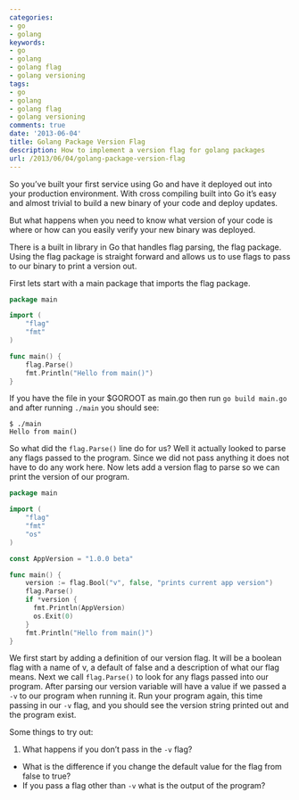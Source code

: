```yaml
---
categories:
- go
- golang
keywords:
- go
- golang
- golang flag
- golang versioning
tags:
- go
- golang
- golang flag
- golang versioning
comments: true
date: '2013-06-04'
title: Golang Package Version Flag
description: How to implement a version flag for golang packages
url: /2013/06/04/golang-package-version-flag
---
```


So you’ve built your first service using Go and have it deployed out into your
production environment. With cross compiling built into Go it’s easy and almost
trivial to build a new binary of your code and deploy updates.

<!--more-->

But what happens when you need to know what version of your code is where or
how can you easily verify your new binary was deployed.

There is a built in library in Go that handles flag parsing, the flag package.
Using the flag package is straight forward and allows us to use flags to pass
to our binary to print a version out.

First lets start with a main package that imports the flag package.

```go
package main

import (
    "flag"
    "fmt"
)

func main() {
    flag.Parse()
    fmt.Println("Hello from main()")
}
```

If you have the file in your $GOROOT as main.go then run `go build main.go`
and after running `./main` you should see:

```
$ ./main
Hello from main()
```

So what did the `flag.Parse()` line do for us? Well it actually looked to
parse any flags passed to the program. Since we did not pass anything it does
not have to do any work here. Now lets add a version flag to parse so we can
print the version of our program.

```go
package main

import (
    "flag"
    "fmt"
    "os"
)

const AppVersion = "1.0.0 beta"

func main() {
    version := flag.Bool("v", false, "prints current app version")
    flag.Parse()
    if *version {
      fmt.Println(AppVersion)
      os.Exit(0)
    }
    fmt.Println("Hello from main()")
}
```

We first start by adding a definition of our version flag. It will be a boolean
flag with a name of v, a default of false and a description of what our flag means.
Next we call `flag.Parse()` to look for any flags passed into our program.
After parsing our version variable will have a value if we passed a `-v` to our
program when running it. Run your program again, this time passing in our `-v`
flag, and you should see the version string printed out and the program exist.

Some things to try out:

1. What happens if you don’t pass in the `-v` flag?
* What is the difference if you change the default value for the flag from false to true?
* If you pass a flag other than `-v` what is the output of the program?
